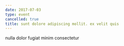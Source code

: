 ```yaml
---
date: 2017-07-03
type: event
cancelled: true
title: sunt dolore adipiscing mollit. ex velit quis
---
```

nulla dolor fugiat minim consectetur